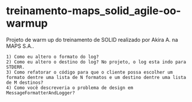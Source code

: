 # treinamento-maps_solid_agile-oo-warmup
Projeto de warm up do treinamento de SOLID realizado por Akira A. na MAPS S.A..

    1) Como eu altero o formato do log?
    2) Como eu altero o destino do log? No projeto, o log esta indo para STDERR.
  	3) Como refatorar o código para que o cliente possa escolher um formato dentre uma lista de N formatos e um destino dentre uma lista de M destinos?
    4) Como você descreveria o problema de design em MessageFormatterAndLogger?
